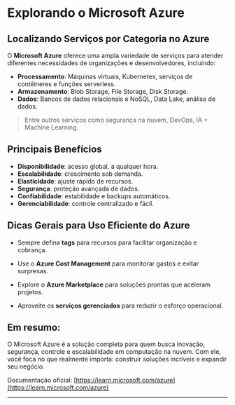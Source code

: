 # Explorando o Microsoft Azure

## Localizando Serviços por Categoria no Azure

O **Microsoft Azure** oferece uma ampla variedade de serviços para atender diferentes necessidades de organizações e desenvolvedores, incluindo:

- **Processamento**: Máquinas virtuais, Kubernetes, serviços de contêineres e funções serverless.
- **Armazenamento**: Blob Storage, File Storage, Disk Storage.
- **Dados**: Bancos de dados relacionais e NoSQL, Data Lake, análise de dados.

> Entre outros serviços como segurança na nuvem, DevOps, IA + Machine Learning.

## Principais Benefícios

- **Disponibilidade**: acesso global, a qualquer hora.
- **Escalabilidade**: crescimento sob demanda.
- **Elasticidade**: ajuste rápido de recursos.
- **Segurança**: proteção avançada de dados.
- **Confiabilidade**: estabilidade e backups automáticos.
- **Gerenciabilidade**: controle centralizado e fácil.

## Dicas Gerais para Uso Eficiente do Azure

- Sempre defina **tags** para recursos para facilitar organização e cobrança.
- Use o **Azure Cost Management** para monitorar gastos e evitar surpresas.
- Explore o **Azure Marketplace** para soluções prontas que aceleram projetos.

- Aproveite os **serviços gerenciados** para reduzir o esforço operacional.

## Em resumo:

O Microsoft Azure é a solução completa para quem busca inovação, segurança, controle e escalabilidade em computação na nuvem. Com ele, você foca no que realmente importa: construir soluções incríveis e expandir seu negócio.

Documentação oficial: [https://learn.microsoft.com/azure](https://learn.microsoft.com/azure)

---
